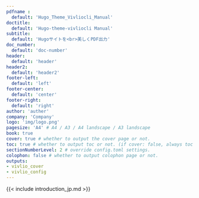 ```yaml
---
pdfname : 
  default: 'Hugo_Theme_Vivliocli_Manual'
doctitle:
  default: 'Hugo-theme-vivliocli Manual'
subtitle:
  default: 'Hugoサイトを<br>美しくPDF出力'
doc_number:
  default: 'doc-number'
header:
  default: 'header'
header2:
  default: 'header2'
footer-left:
  default: 'left'
footer-center:
  default: 'center'
footer-right:
  default: 'right'
author: 'auther'
company: 'Company'
logo: 'img/logo.png'
pagesize: 'A4' # A4 / A3 / A4 landscape / A3 landscape
book: true
cover: true # whether to output the cover page or not.
toc: true # whether to output toc or not. (if cover: false, always toc is not output)
sectionNumberLevel: 2 # override config.toml settings.
colophon: false # whether to output colophon page or not.
outputs:
- vivlio_cover
- vivlio_config
---
```


{{< include introduction_jp.md >}}